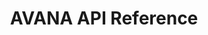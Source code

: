 ---
title: AVANA API Reference

language_tabs:
  - shell
  - javascript
  - php

toc_footers:
  - <a href='#'>Sign Up for a Developer Key</a>
  - <a href='https://github.com/tripit/slate'>Documentation Powered by Slate</a>

includes:
  - introduction
  - authentication
  - integration
  - product
  - mobile
  - shop
  - order
  - tax
  - label
  - category

search: true
---